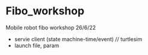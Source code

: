 # Fibo_workshop
Mobile robot fibo workshop 26/6/22

- servie client (state machine-time/event) // turtlesim
- launch file, param

